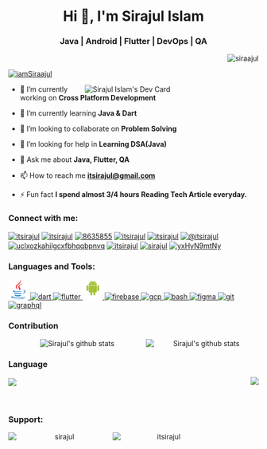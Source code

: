 <h1 align="center">Hi 👋, I'm Sirajul Islam</h1>
<h3 align="center">Java | Android | Flutter | DevOps | QA</h3>

<p align="right"> <img src="https://komarev.com/ghpvc/?username=siraajul&label=Profile%20views&color=0e75b6&style=flat" alt="siraajul" /> </p>

<!--<p align="left"> <a href="https://github.com/ryo-ma/github-profile-trophy"><img src="https://github-profile-trophy.vercel.app/?username=siraajul" alt="siraajul" /></a> </p>-->

<p align="left"> <a href="https://twitter.com/iamSiraajul" target="blank"><img src="https://img.shields.io/twitter/follow/iamSiraajul?logo=twitter&style=for-the-badge" alt="iamSiraajul" /></a> </p>

<a href="https://app.daily.dev/siraajul"><img align="right" src="https://api.daily.dev/devcards/9fea919b0a6046429f47d738b71fb567.png?r=v0s" width="350" alt="Sirajul Islam's Dev Card"/></a>


- 🔭 I’m currently working on **Cross Platform Development**

- 🌱 I’m currently learning **Java & Dart**

- 👯 I’m looking to collaborate on **Problem Solving**

- 🤝 I’m looking for help in **Learning DSA(Java)**

- 💬 Ask me about **Java, Flutter, QA**

- 📫 How to reach me **itsirajul@gmail.com**

- ⚡ Fun fact **I spend almost 3/4 hours Reading Tech Article everyday.**

<h3 align="left">Connect with me:</h3>
<p align="left">
<!--<a href="https://codepen.io/itsirajul" target="blank"><img align="center" src="https://raw.githubusercontent.com/rahuldkjain/github-profile-readme-generator/master/src/images/icons/Social/codepen.svg" alt="itsirajul" height="30" width="40" /></a>-->
<!--<a href="https://dev.to/itsirajul" target="blank"><img align="center" src="https://raw.githubusercontent.com/rahuldkjain/github-profile-readme-generator/master/src/images/icons/Social/devto.svg" alt="itsirajul" height="30" width="40" /></a>-->
<a href="https://twitter.com/iamSiraajul" target="blank"><img align="center" src="https://raw.githubusercontent.com/rahuldkjain/github-profile-readme-generator/master/src/images/icons/Social/twitter.svg" alt="itsirajul" height="30" width="40" /></a>
<a href="https://linkedin.com/in/siraajul" target="blank"><img align="center" src="https://raw.githubusercontent.com/rahuldkjain/github-profile-readme-generator/master/src/images/icons/Social/linked-in-alt.svg" alt="itsirajul" height="30" width="40" /></a>
<a href="https://stackoverflow.com/users/8635855" target="blank"><img align="center" src="https://raw.githubusercontent.com/rahuldkjain/github-profile-readme-generator/master/src/images/icons/Social/stack-overflow.svg" alt="8635855" height="30" width="40" /></a>
<!--<a href="https://codesandbox.com/sirajul" target="blank"><img align="center" src="https://raw.githubusercontent.com/rahuldkjain/github-profile-readme-generator/master/src/images/icons/Social/codesandbox.svg" alt="sirajul" height="30" width="40" /></a>-->
<a href="https://fb.com/iamsiraajul" target="blank"><img align="center" src="https://raw.githubusercontent.com/rahuldkjain/github-profile-readme-generator/master/src/images/icons/Social/facebook.svg" alt="itsirajul" height="30" width="40" /></a>
<a href="https://instagram.com/iamsiraajul" target="blank"><img align="center" src="https://raw.githubusercontent.com/rahuldkjain/github-profile-readme-generator/master/src/images/icons/Social/instagram.svg" alt="itsirajul" height="30" width="40" /></a>
<!--<a href="https://hashnode.com/@sirajul" target="blank"><img align="center" src="https://raw.githubusercontent.com/rahuldkjain/github-profile-readme-generator/master/src/images/icons/Social/hashnode.svg" alt="@sirajul" height="30" width="40" /></a>-->
<a href="https://medium.com/@sirajul" target="blank"><img align="center" src="https://raw.githubusercontent.com/rahuldkjain/github-profile-readme-generator/master/src/images/icons/Social/medium.svg" alt="@itsirajul" height="30" width="40" /></a>
<a href="https://www.youtube.com/channel/UClXOzkaHiLGcXFbHQQbpNVQ" target="blank"><img align="center" src="https://raw.githubusercontent.com/rahuldkjain/github-profile-readme-generator/master/src/images/icons/Social/youtube.svg" alt="uclxozkahilgcxfbhqqbpnvq" height="30" width="40" /></a>
<!--<a href="https://www.codechef.com/users/itsirajul" target="blank"><img align="center" src="https://cdn.jsdelivr.net/npm/simple-icons@3.1.0/icons/codechef.svg" alt="itsirajul" height="30" width="40" /></a>-->
<a href="https://www.hackerrank.com/itsirajul" target="blank"><img align="center" src="https://raw.githubusercontent.com/rahuldkjain/github-profile-readme-generator/master/src/images/icons/Social/hackerrank.svg" alt="itsirajul" height="30" width="40" /></a>
<!--<a href="https://codeforces.com/profile/itsirajul" target="blank"><img align="center" src="https://raw.githubusercontent.com/rahuldkjain/github-profile-readme-generator/master/src/images/icons/Social/codeforces.svg" alt="itsirajul" height="30" width="40" /></a>-->
<a href="https://www.leetcode.com/sirajul" target="blank"><img align="center" src="https://raw.githubusercontent.com/rahuldkjain/github-profile-readme-generator/master/src/images/icons/Social/leet-code.svg" alt="sirajul" height="30" width="40" /></a>
<!--<a href="https://www.hackerearth.com/itsirajul" target="blank"><img align="center" src="https://raw.githubusercontent.com/rahuldkjain/github-profile-readme-generator/master/src/images/icons/Social/hackerearth.svg" alt="itsirajul" height="30" width="40" /></a>-->
<!--<a href="https://auth.geeksforgeeks.org/user//sirajul/profile" target="blank"><img align="center" src="https://raw.githubusercontent.com/rahuldkjain/github-profile-readme-generator/master/src/images/icons/Social/geeks-for-geeks.svg" alt="/itsirajul/profile" height="30" width="40" /></a>
<!--<a href="https://www.topcoder.com/members/itsirajul" target="blank"><img align="center" src="https://raw.githubusercontent.com/rahuldkjain/github-profile-readme-generator/master/src/images/icons/Social/topcoder.svg" alt="itsirajul" height="30" width="40" /></a>-->
<a href="https://discord.gg/yxHyN9mtNy" target="blank"><img align="center" src="https://raw.githubusercontent.com/rahuldkjain/github-profile-readme-generator/master/src/images/icons/Social/discord.svg" alt="yxHyN9mtNy" height="30" width="40" /></a>
</p>

<h3 align="left">Languages and Tools:</h3>
<p align="left"> 
<a href="https://www.java.com" target="_blank" rel="noreferrer"> <img src="https://raw.githubusercontent.com/devicons/devicon/master/icons/java/java-original.svg" alt="java" width="40" height="40"/> </a>
<!--<a href="https://spring.io/" target="_blank" rel="noreferrer"> <img src="https://www.vectorlogo.zone/logos/springio/springio-icon.svg" alt="spring" width="40" height="40"/> </a>-->
<a href="https://dart.dev" target="_blank" rel="noreferrer"> <img src="https://www.vectorlogo.zone/logos/dartlang/dartlang-icon.svg" alt="dart" width="40" height="40"/> </a> 
<a href="https://flutter.dev" target="_blank" rel="noreferrer"> <img src="https://www.vectorlogo.zone/logos/flutterio/flutterio-icon.svg" alt="flutter" width="40" height="40"/> </a> 
<!--<a href="https://www.python.org" target="_blank" rel="noreferrer"> <img src="https://raw.githubusercontent.com/devicons/devicon/master/icons/python/python-original.svg" alt="python" width="40" height="40"/> </a>
<!--<a href="https://flask.palletsprojects.com/" target="_blank" rel="noreferrer"> <img src="https://www.vectorlogo.zone/logos/pocoo_flask/pocoo_flask-icon.svg" alt="flask" width="40" height="40"/> </a> -->
<!--<a href="https://kotlinlang.org" target="_blank" rel="noreferrer"> <img src="https://www.vectorlogo.zone/logos/kotlinlang/kotlinlang-icon.svg" alt="kotlin" width="40" height="40"/> </a>-->
<a href="https://developer.android.com" target="_blank" rel="noreferrer"> <img src="https://raw.githubusercontent.com/devicons/devicon/master/icons/android/android-original-wordmark.svg" alt="android" width="40" height="40"/>
<a href="https://firebase.google.com/" target="_blank" rel="noreferrer"> <img src="https://www.vectorlogo.zone/logos/firebase/firebase-icon.svg" alt="firebase" width="40" height="40"/> </a>
<!--<a href="https://golang.org" target="_blank" rel="noreferrer"> <img src="https://raw.githubusercontent.com/devicons/devicon/master/icons/go/go-original.svg" alt="go" width="40" height="40"/> </a> -->
<a href="https://cloud.google.com" target="_blank" rel="noreferrer"> <img src="https://www.vectorlogo.zone/logos/google_cloud/google_cloud-icon.svg" alt="gcp" width="40" height="40"/> </a> 
<!--<a href="https://kubernetes.io" target="_blank" rel="noreferrer"> <img src="https://www.vectorlogo.zone/logos/kubernetes/kubernetes-icon.svg" alt="kubernetes" width="40" height="40"/> </a> -->
<!--<a href="https://www.docker.com/" target="_blank" rel="noreferrer"> <img src="https://raw.githubusercontent.com/devicons/devicon/master/icons/docker/docker-original-wordmark.svg" alt="docker" width="40" height="40"/> </a> 
<a href="https://www.jenkins.io" target="_blank" rel="noreferrer"> <img src="https://www.vectorlogo.zone/logos/jenkins/jenkins-icon.svg" alt="jenkins" width="40" height="40"/> </a> 
<a href="https://travis-ci.org" target="_blank" rel="noreferrer"> <img src="https://www.vectorlogo.zone/logos/travis-ci/travis-ci-icon.svg" alt="travisci" width="40" height="40"/> </a> </p>-->
<a href="https://www.gnu.org/software/bash/" target="_blank" rel="noreferrer"> <img src="https://www.vectorlogo.zone/logos/gnu_bash/gnu_bash-icon.svg" alt="bash" width="40" height="40"/> </a> 
<!--<a href="https://www.cprogramming.com/" target="_blank" rel="noreferrer"> <img src="https://raw.githubusercontent.com/devicons/devicon/master/icons/c/c-original.svg" alt="c" width="40" height="40"/> </a>-->
<!--<a href="https://www.w3schools.com/cpp/" target="_blank" rel="noreferrer"> <img src="https://raw.githubusercontent.com/devicons/devicon/master/icons/cplusplus/cplusplus-original.svg" alt="cplusplus" width="40" height="40"/> </a> -->
<a href="https://www.figma.com/" target="_blank" rel="noreferrer"> <img src="https://www.vectorlogo.zone/logos/figma/figma-icon.svg" alt="figma" width="40" height="40"/> </a> 
<a href="https://git-scm.com/" target="_blank" rel="noreferrer"> <img src="https://www.vectorlogo.zone/logos/git-scm/git-scm-icon.svg" alt="git" width="40" height="40"/> </a> 
<a href="https://graphql.org" target="_blank" rel="noreferrer"> <img src="https://www.vectorlogo.zone/logos/graphql/graphql-icon.svg" alt="graphql" width="40" height="40"/> </a> 
<!--<a href="https://heroku.com" target="_blank" rel="noreferrer"> <img src="https://www.vectorlogo.zone/logos/heroku/heroku-icon.svg" alt="heroku" width="40" height="40"/> </a> -->
<!--<a href="https://developer.mozilla.org/en-US/docs/Web/JavaScript" target="_blank" rel="noreferrer"> <img src="https://raw.githubusercontent.com/devicons/devicon/master/icons/javascript/javascript-original.svg" alt="javascript" width="40" height="40"/> </a> 
<!--<a href="https://www.mongodb.com/" target="_blank" rel="noreferrer"> <img src="https://raw.githubusercontent.com/devicons/devicon/master/icons/mongodb/mongodb-original-wordmark.svg" alt="mongodb" width="40" height="40"/> </a> -->
<!--<a href="https://www.mysql.com/" target="_blank" rel="noreferrer"> <img src="https://raw.githubusercontent.com/devicons/devicon/master/icons/mysql/mysql-original-wordmark.svg" alt="mysql" width="40" height="40"/> </a> 
<!--<a href="https://www.nginx.com" target="_blank" rel="noreferrer"> <img src="https://raw.githubusercontent.com/devicons/devicon/master/icons/nginx/nginx-original.svg" alt="nginx" width="40" height="40"/> </a> -->
<!--<a href="https://nodejs.org" target="_blank" rel="noreferrer"> <img src="https://raw.githubusercontent.com/devicons/devicon/master/icons/nodejs/nodejs-original-wordmark.svg" alt="nodejs" width="40" height="40"/> </a>--> 
<!--<a href="https://www.oracle.com/" target="_blank" rel="noreferrer"> <img src="https://raw.githubusercontent.com/devicons/devicon/master/icons/oracle/oracle-original.svg" alt="oracle" width="40" height="40"/> </a>
<a href="https://www.selenium.dev" target="_blank" rel="noreferrer"> <img src="https://raw.githubusercontent.com/detain/svg-logos/780f25886640cef088af994181646db2f6b1a3f8/svg/selenium-logo.svg" alt="selenium" width="40" height="40"/> </a> 
</a>-->

### Contribution
<div align="center">

<img algin="left" src="https://github-readme-streak-stats.herokuapp.com/?user=siraajul&theme=white" width="45%" alt="Sirajul's github stats"/>

</a>
<a href="https://github.com/siraajul">
 <img align="right" src="https://github-readme-stats.vercel.app/api?username=siraajul&show_icons=true&theme=white&line_height=24" width="45%" alt="Sirajul's github stats"/>
</a>
<div align="left">

### Language

<a href="https://github.com/siraajul">
  <img align="center" src="https://github-readme-stats.vercel.app/api/top-langs/?username=siraajul&theme=white&hide_langs_below=1" />
</a>
<a href="https://github.com/siraajul">
  <img align="right" src="https://github-readme-stats.vercel.app/api/wakatime?username=@Sirajul&theme=white&hide_langs_below=1" />
</a>
</div>
  <br/>
<!--<a href="https://github.com/itsirajul"><img alt="Sirajul's Activity Graph" src="https://activity-graph.herokuapp.com/graph?username=itsirajul&custom_title=%20Sirajul's%20Contribution%20Graph&theme=green" /></a>-->
  <br/>
<h3 align="left">Support:</h3>
<p><a href="https://www.buymeacoffee.com/sirajul"> <img align="left" src="https://cdn.buymeacoffee.com/buttons/v2/default-yellow.png" height="50" width="210" alt="sirajul" /></a><a href="https://ko-fi.com/sirajul"> <img align="left" src="https://cdn.ko-fi.com/cdn/kofi3.png?v=3" height="50" width="210" alt="itsirajul" /></a></p><br><br>

